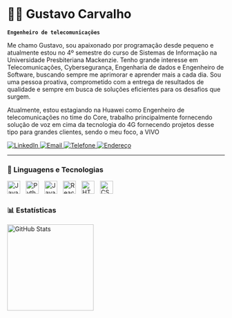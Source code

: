 # 👨‍💼 Gustavo Carvalho

**`Engenheiro de telecomunicações`**

Me chamo Gustavo, sou apaixonado por programação desde pequeno e atualmente estou no 4º semestre do curso de Sistemas de Informação na Universidade Presbiteriana Mackenzie. Tenho grande interesse em Telecomunicações, Cybersegurança, Engenharia de dados e Engenheiro de Software, buscando sempre me aprimorar e aprender mais a cada dia. Sou uma pessoa proativa, comprometido com a entrega de resultados de qualidade e sempre em busca de soluções eficientes para os desafios que surgem.

Atualmente, estou estagiando na Huawei como Engenheiro de telecomunicações no time do Core, trabalho principalmente fornecendo solução de voz em cima da tecnologia do 4G fornecendo projetos desse tipo para grandes clientes, sendo o meu foco, a VIVO

<p align="left">
    <a href="https://www.linkedin.com/in/gustavo-carvalho-232309302/">
        <img 
            alt="LinkedIn" 
            title="Me siga no LinkedIn" 
            src="https://img.shields.io/badge/LinkedIn-0077B5?style=for-the-badge&logo=linkedin&logoColor=white" 
        />
    </a>
    <a href="mailto:guneto24@gmail.com">
        <img 
            alt="Email" 
            title="Envie-me um e-mail" 
            src="https://img.shields.io/badge/Email-D14836?style=for-the-badge&logo=gmail&logoColor=white" 
        />
    </a>
    <a href="tel:+551194206-4440">
        <img 
            alt="Telefone" 
            title="Ligue para mim" 
            src="https://img.shields.io/badge/Telefone-25D366?style=for-the-badge&logo=whatsapp&logoColor=white" 
        />
    </a>
    <a href="#">
        <img 
            alt="Endereço" 
            title="São Paulo, SP" 
            src="https://img.shields.io/badge/Endereço-0A74DA?style=for-the-badge&logo=google-maps&logoColor=white" 
        />
    </a>
</p>

---

### 🤖 Linguagens e Tecnologias

<img align="left" alt="Java" title="Java" width="30px" style="padding-right: 10px;" 
    src="https://cdn.jsdelivr.net/gh/devicons/devicon@latest/icons/java/java-original.svg" />

<img align="left" alt="Python" title="Python" width="30px" style="padding-right: 10px;" 
    src="https://cdn.jsdelivr.net/gh/devicons/devicon@latest/icons/python/python-original.svg" />

<img align="left" alt="JavaScript" title="JavaScript" width="30px" style="padding-right: 10px;" 
    src="https://cdn.jsdelivr.net/gh/devicons/devicon@latest/icons/javascript/javascript-original.svg" />

<img align="left" alt="React" title="React" width="30px" style="padding-right: 10px;" 
    src="https://cdn.jsdelivr.net/gh/devicons/devicon@latest/icons/react/react-original.svg" />

<img align="left" alt="HTML5" title="HTML5" width="30px" style="padding-right: 10px;" 
    src="https://cdn.jsdelivr.net/gh/devicons/devicon@latest/icons/html5/html5-original.svg" />

<img align="left" alt="CSS3" title="CSS3" width="30px" style="padding-right: 10px;" 
    src="https://cdn.jsdelivr.net/gh/devicons/devicon@latest/icons/css3/css3-original.svg" />

<br/> <br/>


### 📊 Estatísticas

<p>
  <img 
    align="left" 
    alt="GitHub Stats" 
    height="200" 
    style="padding-right: 10px;" 
    src="https://github-readme-stats.vercel.app/api?username=gustavonc05&show_icons=true&theme=tokyonight&include_all_commits=true&locale=pt-br" 
  />


</p>
